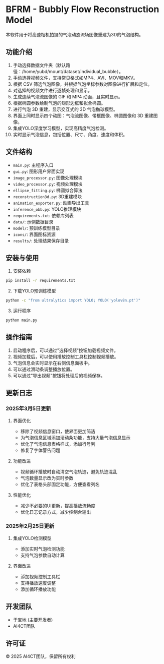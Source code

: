 # BFRM - Bubbly Flow Reconstruction Model

本软件用于将高速相机拍摄的气泡动态流场图像重建为3D的气泡结构。

## 功能介绍
1. 手动选择数据文件夹（默认路径：/home/yubd/mount/dataset/individual_bubble）。
2. 手动选择视频文件，支持常见格式如MP4、AVI、MOV和MKV。
3. 根据 CSV 筛选气泡图像，并根据气泡坐标参数对图像进行扩展和定位。
4. 对选择的视频文件进行逐帧处理和显示。
5. 生成连续气泡流图像的 GIF 和 MP4 动画，且实时显示。
6. 根据椭圆参数绘制气泡的矩形边框和拟合椭圆。
7. 进行气泡 3D 重建，显示交互式的 3D 气泡椭球模型。
8. 界面上同时显示四个动图：气泡流图像、带框图像、椭圆图像和 3D 重建图像。
9. 集成YOLO深度学习模型，实现高精度气泡检测。
10. 实时显示气泡信息，包括位置、尺寸、角度、速度和体积。

## 文件结构 
- `main.py`: 主程序入口
- `gui.py`: 图形用户界面实现
- `image_processor.py`: 图像处理模块
- `video_processor.py`: 视频处理模块
- `ellipse_fitting.py`: 椭圆拟合算法
- `reconstruction3d.py`: 3D重建模块
- `animation_exporter.py`: 动画导出工具
- `inference_obb.py`: YOLO推理模块
- `requirements.txt`: 依赖库列表
- `data/`: 示例数据目录
- `model/`: 预训练模型目录
- `icons/`: 界面图标资源
- `results/`: 处理结果保存目录

## 安装与使用
1. 安装依赖
```bash
pip install -r requirements.txt
```

2. 下载YOLO预训练模型
```bash
python -c "from ultralytics import YOLO; YOLO('yolov8n.pt')"
```

3. 运行程序
```bash
python main.py
```

## 操作指南
1. 启动程序后，可以通过"选择视频"按钮加载视频文件。
2. 视频加载后，可以使用播放控制工具栏控制视频播放。
3. 气泡信息会实时显示在右侧信息面板中。
4. 可以通过滑动条调整播放位置。
5. 可以通过"导出视频"按钮将处理后的视频保存。

## 更新日志

### 2025年3月5日更新
1. 界面优化
   - 移除了视频信息窗口，使界面更加简洁
   - 为气泡信息区域添加滚动条功能，支持大量气泡信息显示
   - 优化了气泡信息表格样式，添加行号列
   - 修复了字体警告问题

2. 功能改进
   - 视频循环播放时自动清空气泡轨迹，避免轨迹混乱
   - 气泡数量显示改为实时参数
   - 优化了表格头部固定功能，方便查看列名

3. 性能优化
   - 减少不必要的UI更新，提高播放流畅度
   - 优化日志记录方式，减少控制台输出

### 2025年2月25日更新
1. 集成YOLO检测模型
   - 添加实时气泡检测功能
   - 支持气泡参数自动计算

2. 界面改进
   - 添加视频控制工具栏
   - 支持播放速度调整
   - 添加循环播放功能

## 开发团队
- 于宝地 (主要开发者)
- AI4CT团队

## 许可证
© 2025 AI4CT团队，保留所有权利 